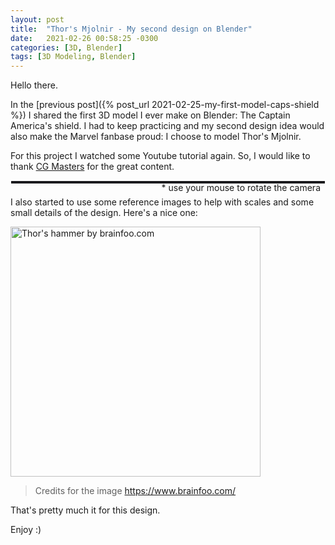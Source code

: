```yaml
---
layout: post
title:  "Thor's Mjolnir - My second design on Blender"
date:   2021-02-26 00:58:25 -0300
categories: [3D, Blender]
tags: [3D Modeling, Blender]
---
```


<style>
  canvas { width: inherit; position: relative; top: 0;}
</style>

Hello there.

In the [previous post]({% post_url 2021-02-25-my-first-model-caps-shield %}) I shared the first 3D model I ever make on Blender: The Captain America's shield.
I had to keep practicing and my second design idea would also make the Marvel fanbase proud: I choose to model Thor's Mjolnir.

For this project I watched some Youtube tutorial again. So, I would like to thank [CG Masters](https://www.youtube.com/channel/UCCxay0KiyLlawfgoZ2mVnNQ) for the great content.

<div style="border: 1px solid white; margin-bottom: 20px;">
<div id='canvas-holder' style="position: relative; width: inherit; border: 2px solid #1b1b1e">
  <div id="dat-gui-holder" style="position: absolute; top: 0em; right: 0em; z-index: 1;">
    <span style="margin-right: 5px;">* use your mouse to rotate the camera</span>
  </div>
</div>
</div>

I also started to use some reference images to help with scales and some small details of the design. Here's a nice one:

<img style="" src="http://www.brainfoo.com/wp-content/uploads/2017/02/Thors-hammer.jpg" alt="Thor's hammer by brainfoo.com" width="400"/>

> Credits for the image https://www.brainfoo.com/

That's pretty much it for this design.

Enjoy :)

<script>let Model3D = "../../public/assets/models/Mjolnir.glb";</script>
<script type="module" src="/public/assets/js/3dObjectLoader.js"></script>